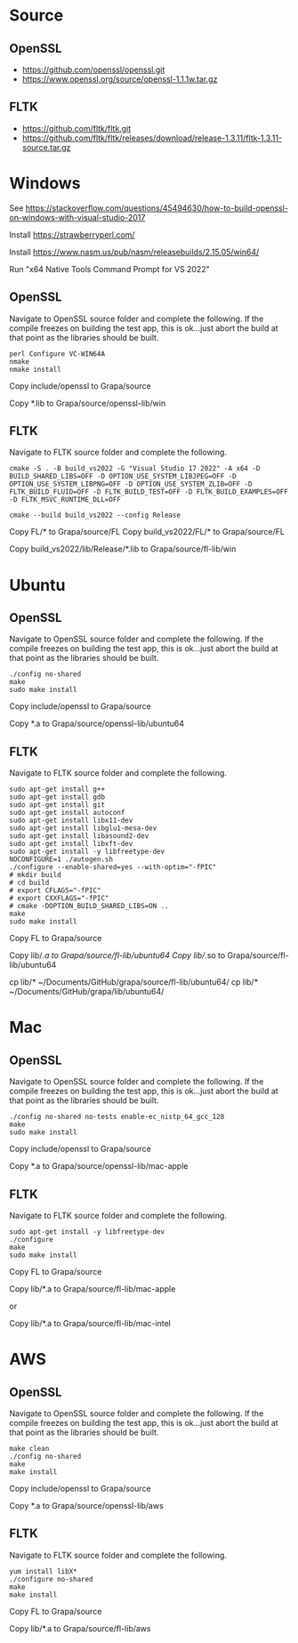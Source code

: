 # Source
## OpenSSL
- https://github.com/openssl/openssl.git
- https://www.openssl.org/source/openssl-1.1.1w.tar.gz

## FLTK
- https://github.com/fltk/fltk.git
- https://github.com/fltk/fltk/releases/download/release-1.3.11/fltk-1.3.11-source.tar.gz

# Windows
See https://stackoverflow.com/questions/45494630/how-to-build-openssl-on-windows-with-visual-studio-2017

Install https://strawberryperl.com/

Install https://www.nasm.us/pub/nasm/releasebuilds/2.15.05/win64/

Run "x64 Native Tools Command Prompt for VS 2022"

## OpenSSL
Navigate to OpenSSL source folder and complete the following. If the compile freezes on building the test app, this is ok...just abort the build at that point as the libraries should be built.
```
perl Configure VC-WIN64A
nmake
nmake install

```
Copy include/openssl to Grapa/source

Copy *.lib to Grapa/source/openssl-lib/win

## FLTK
Navigate to FLTK source folder and complete the following.
```
cmake -S . -B build_vs2022 -G "Visual Studio 17 2022" -A x64 -D BUILD_SHARED_LIBS=OFF -D OPTION_USE_SYSTEM_LIBJPEG=OFF -D OPTION_USE_SYSTEM_LIBPNG=OFF -D OPTION_USE_SYSTEM_ZLIB=OFF -D FLTK_BUILD_FLUID=OFF -D FLTK_BUILD_TEST=OFF -D FLTK_BUILD_EXAMPLES=OFF -D FLTK_MSVC_RUNTIME_DLL=OFF

cmake --build build_vs2022 --config Release

```

Copy FL/* to Grapa/source/FL
Copy build_vs2022/FL/* to Grapa/source/FL

Copy build_vs2022/lib/Release/*.lib to Grapa/source/fl-lib/win

# Ubuntu

## OpenSSL
Navigate to OpenSSL source folder and complete the following. If the compile freezes on building the test app, this is ok...just abort the build at that point as the libraries should be built.
```
./config no-shared
make
sudo make install
```
Copy include/openssl to Grapa/source

Copy *.a to Grapa/source/openssl-lib/ubuntu64

## FLTK
Navigate to FLTK source folder and complete the following.
```
sudo apt-get install g++
sudo apt-get install gdb
sudo apt-get install git
sudo apt-get install autoconf
sudo apt-get install libx11-dev
sudo apt-get install libglu1-mesa-dev
sudo apt-get install libasound2-dev
sudo apt-get install libxft-dev
sudo apt-get install -y libfreetype-dev
NOCONFIGURE=1 ./autogen.sh
./configure --enable-shared=yes --with-optim="-fPIC"
# mkdir build
# cd build
# export CFLAGS="-fPIC"
# export CXXFLAGS="-fPIC"
# cmake -DOPTION_BUILD_SHARED_LIBS=ON ..
make
sudo make install
```
Copy FL to Grapa/source

Copy lib/*.a to Grapa/source/fl-lib/ubuntu64
Copy lib/*.so to Grapa/source/fl-lib/ubuntu64

cp lib/* ~/Documents/GitHub/grapa/source/fl-lib/ubuntu64/
cp lib/* ~/Documents/GitHub/grapa/lib/ubuntu64/


# Mac

## OpenSSL
Navigate to OpenSSL source folder and complete the following. If the compile freezes on building the test app, this is ok...just abort the build at that point as the libraries should be built.
```
./config no-shared no-tests enable-ec_nistp_64_gcc_128
make
sudo make install
```
Copy include/openssl to Grapa/source

Copy *.a to Grapa/source/openssl-lib/mac-apple

## FLTK
Navigate to FLTK source folder and complete the following.
```
sudo apt-get install -y libfreetype-dev
./configure
make
sudo make install
```
Copy FL to Grapa/source

Copy lib/*.a to Grapa/source/fl-lib/mac-apple

or 

Copy lib/*.a to Grapa/source/fl-lib/mac-intel

# AWS

## OpenSSL
Navigate to OpenSSL source folder and complete the following. If the compile freezes on building the test app, this is ok...just abort the build at that point as the libraries should be built.
```
make clean
./config no-shared
make
make install
```
Copy include/openssl to Grapa/source

Copy *.a to Grapa/source/openssl-lib/aws

## FLTK
Navigate to FLTK source folder and complete the following.
```
yum install libX*
./configure no-shared
make
make install
```
Copy FL to Grapa/source

Copy lib/*.a to Grapa/source/fl-lib/aws
